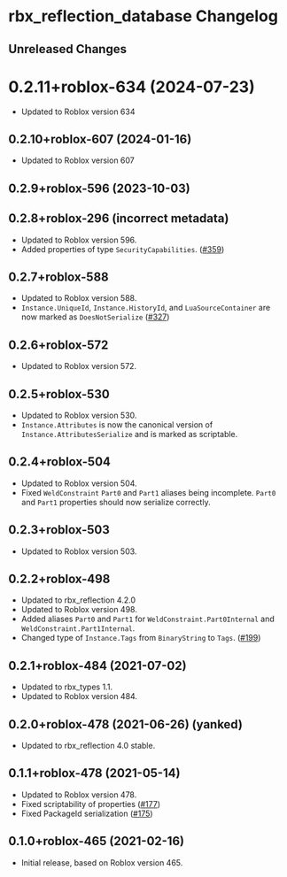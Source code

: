 # rbx\_reflection_database Changelog

## Unreleased Changes

# 0.2.11+roblox-634 (2024-07-23)
* Updated to Roblox version 634

## 0.2.10+roblox-607 (2024-01-16)
* Updated to Roblox version 607

## 0.2.9+roblox-596 (2023-10-03)
## 0.2.8+roblox-296 (incorrect metadata)
* Updated to Roblox version 596.
* Added properties of type `SecurityCapabilities`. ([#359])

[#359]: https://github.com/rojo-rbx/rbx-dom/pull/359

## 0.2.7+roblox-588
* Updated to Roblox version 588.
* `Instance.UniqueId`, `Instance.HistoryId`, and `LuaSourceContainer` are now marked as `DoesNotSerialize` ([#327])

[#327]: https://github.com/rojo-rbx/rbx-dom/pull/327

## 0.2.6+roblox-572
* Updated to Roblox version 572.

## 0.2.5+roblox-530
* Updated to Roblox version 530.
* `Instance.Attributes` is now the canonical version of `Instance.AttributesSerialize` and is marked as scriptable.

## 0.2.4+roblox-504
* Updated to Roblox version 504.
* Fixed `WeldConstraint` `Part0` and `Part1` aliases being incomplete. `Part0` and `Part1` properties should now serialize correctly.

## 0.2.3+roblox-503
* Updated to Roblox version 503.

## 0.2.2+roblox-498
* Updated to rbx_reflection 4.2.0
* Updated to Roblox version 498.
* Added aliases `Part0` and `Part1` for `WeldConstraint.Part0Internal` and `WeldConstraint.Part1Internal`.
* Changed type of `Instance.Tags` from `BinaryString` to `Tags`. ([#199])

[#199]: https://github.com/rojo-rbx/rbx-dom/pull/199

## 0.2.1+roblox-484 (2021-07-02)
* Updated to rbx_types 1.1.
* Updated to Roblox version 484.

## 0.2.0+roblox-478 (2021-06-26) (yanked)
* Updated to rbx_reflection 4.0 stable.

## 0.1.1+roblox-478 (2021-05-14)
* Updated to Roblox version 478.
* Fixed scriptability of properties ([#177])
* Fixed PackageId serialization ([#175])

[#177]: https://github.com/rojo-rbx/rbx-dom/pull/177
[#175]: https://github.com/rojo-rbx/rbx-dom/pull/175

## 0.1.0+roblox-465 (2021-02-16)
* Initial release, based on Roblox version 465.
